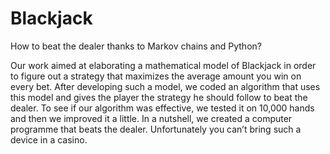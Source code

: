 # Blackjack
How to beat the dealer thanks to Markov chains and Python?

Our work aimed at elaborating a mathematical model of Blackjack in order to figure out a strategy that maximizes the average amount you win on every bet. After developing such a model, we coded an algorithm that uses this model and gives the player the strategy he should follow to beat the dealer. To see if our algorithm was effective, we tested it on 10,000 hands and then we improved it a little.
In a nutshell, we created a computer programme that beats the dealer. Unfortunately you can’t bring such a device in a casino.
